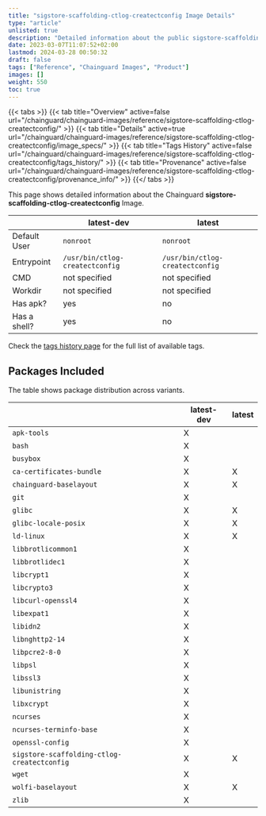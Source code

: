 ```yaml
---
title: "sigstore-scaffolding-ctlog-createctconfig Image Details"
type: "article"
unlisted: true
description: "Detailed information about the public sigstore-scaffolding-ctlog-createctconfig Chainguard Image."
date: 2023-03-07T11:07:52+02:00
lastmod: 2024-03-28 00:50:32
draft: false
tags: ["Reference", "Chainguard Images", "Product"]
images: []
weight: 550
toc: true
---
```


{{< tabs >}}
{{< tab title="Overview" active=false url="/chainguard/chainguard-images/reference/sigstore-scaffolding-ctlog-createctconfig/" >}}
{{< tab title="Details" active=true url="/chainguard/chainguard-images/reference/sigstore-scaffolding-ctlog-createctconfig/image_specs/" >}}
{{< tab title="Tags History" active=false url="/chainguard/chainguard-images/reference/sigstore-scaffolding-ctlog-createctconfig/tags_history/" >}}
{{< tab title="Provenance" active=false url="/chainguard/chainguard-images/reference/sigstore-scaffolding-ctlog-createctconfig/provenance_info/" >}}
{{</ tabs >}}

This page shows detailed information about the Chainguard **sigstore-scaffolding-ctlog-createctconfig** Image.

|              | latest-dev                      | latest                          |
|--------------|---------------------------------|---------------------------------|
| Default User | `nonroot`                       | `nonroot`                       |
| Entrypoint   | `/usr/bin/ctlog-createctconfig` | `/usr/bin/ctlog-createctconfig` |
| CMD          | not specified                   | not specified                   |
| Workdir      | not specified                   | not specified                   |
| Has apk?     | yes                             | no                              |
| Has a shell? | yes                             | no                              |

Check the [tags history page](/chainguard/chainguard-images/reference/sigstore-scaffolding-ctlog-createctconfig/tags_history/) for the full list of available tags.

## Packages Included
The table shows package distribution across variants.

|                                             | latest-dev | latest |
|---------------------------------------------|------------|--------|
| `apk-tools`                                 | X          |        |
| `bash`                                      | X          |        |
| `busybox`                                   | X          |        |
| `ca-certificates-bundle`                    | X          | X      |
| `chainguard-baselayout`                     | X          | X      |
| `git`                                       | X          |        |
| `glibc`                                     | X          | X      |
| `glibc-locale-posix`                        | X          | X      |
| `ld-linux`                                  | X          | X      |
| `libbrotlicommon1`                          | X          |        |
| `libbrotlidec1`                             | X          |        |
| `libcrypt1`                                 | X          |        |
| `libcrypto3`                                | X          |        |
| `libcurl-openssl4`                          | X          |        |
| `libexpat1`                                 | X          |        |
| `libidn2`                                   | X          |        |
| `libnghttp2-14`                             | X          |        |
| `libpcre2-8-0`                              | X          |        |
| `libpsl`                                    | X          |        |
| `libssl3`                                   | X          |        |
| `libunistring`                              | X          |        |
| `libxcrypt`                                 | X          |        |
| `ncurses`                                   | X          |        |
| `ncurses-terminfo-base`                     | X          |        |
| `openssl-config`                            | X          |        |
| `sigstore-scaffolding-ctlog-createctconfig` | X          | X      |
| `wget`                                      | X          |        |
| `wolfi-baselayout`                          | X          | X      |
| `zlib`                                      | X          |        |

